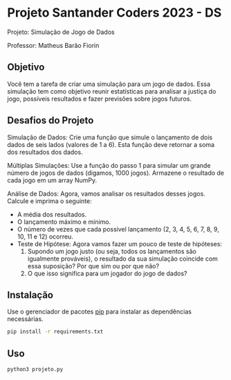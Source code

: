 # Projeto Santander Coders 2023 - DS

Projeto: Simulação de Jogo de Dados

Professor: Matheus Barão Fiorin

## Objetivo

Você tem a tarefa de criar uma simulação para um jogo de dados. Essa simulação tem como objetivo reunir estatísticas para analisar a justiça do jogo, possíveis resultados e fazer previsões sobre jogos futuros.

## Desafios do Projeto

Simulação de Dados: Crie uma função que simule o lançamento de dois dados de seis lados (valores de 1 a 6). Esta função deve retornar a soma dos resultados dos dados.

Múltiplas Simulações: Use a função do passo 1 para simular um grande número de jogos de dados (digamos, 1000 jogos). Armazene o resultado de cada jogo em um array NumPy.

Análise de Dados: Agora, vamos analisar os resultados desses jogos. Calcule e imprima o seguinte:

- A média dos resultados.
- O lançamento máximo e mínimo.
- O número de vezes que cada possível lançamento (2, 3, 4, 5, 6, 7, 8, 9, 10, 11 e 12) ocorreu.
- Teste de Hipótese: Agora vamos fazer um pouco de teste de hipóteses:
    1. Supondo um jogo justo (ou seja, todos os lançamentos são igualmente prováveis), o resultado da sua simulação coincide com essa suposição? Por que sim ou por que não?
    2. O que isso significa para um jogador do jogo de dados?

## Instalação

Use o gerenciador de pacotes [pip](https://pip.pypa.io/en/stable/) para instalar as dependências necessárias.

```bash
pip install -r requirements.txt
```

## Uso

```bash
python3 projeto.py
```
